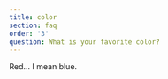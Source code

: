```yaml
---
title: color
section: faq
order: '3'
question: What is your favorite color?
---
```

Red... I mean blue.
